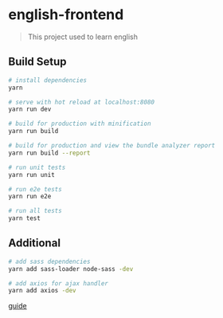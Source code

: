# english-frontend

> This project used to learn english

## Build Setup

``` bash
# install dependencies
yarn

# serve with hot reload at localhost:8080
yarn run dev

# build for production with minification
yarn run build

# build for production and view the bundle analyzer report
yarn run build --report

# run unit tests
yarn run unit

# run e2e tests
yarn run e2e

# run all tests
yarn test
```

## Additional

```bash
# add sass dependencies
yarn add sass-loader node-sass -dev

# add axios for ajax handler
yarn add axios -dev
```

[guide](http://vuejs-templates.github.io/webpack/)